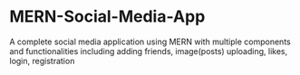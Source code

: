 # MERN-Social-Media-App
A complete social media application using MERN with multiple components and functionalities including adding friends,  image(posts) uploading, likes, login, registration
